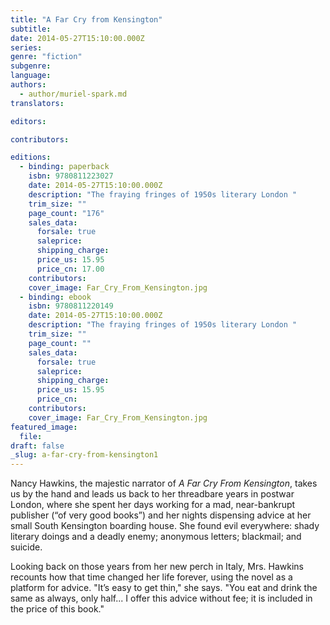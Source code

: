 ```yaml
---
title: "A Far Cry from Kensington"
subtitle:
date: 2014-05-27T15:10:00.000Z
series:
genre: "fiction"
subgenre:
language:
authors:
  - author/muriel-spark.md
translators:

editors:

contributors:

editions:
  - binding: paperback
    isbn: 9780811223027
    date: 2014-05-27T15:10:00.000Z
    description: "The fraying fringes of 1950s literary London "
    trim_size: ""
    page_count: "176"
    sales_data:
      forsale: true
      saleprice:
      shipping_charge:
      price_us: 15.95
      price_cn: 17.00
    contributors:
    cover_image: Far_Cry_From_Kensington.jpg
  - binding: ebook
    isbn: 9780811220149
    date: 2014-05-27T15:10:00.000Z
    description: "The fraying fringes of 1950s literary London "
    trim_size: ""
    page_count: ""
    sales_data:
      forsale: true
      saleprice:
      shipping_charge:
      price_us: 15.95
      price_cn:
    contributors:
    cover_image: Far_Cry_From_Kensington.jpg
featured_image:
  file:
draft: false
_slug: a-far-cry-from-kensington1
---
```


Nancy Hawkins, the majestic narrator of _A Far Cry From Kensington_, takes us by the hand and leads us back to her threadbare years in postwar London, where she spent her days working for a mad, near-bankrupt publisher (“of very good books”) and her nights dispensing advice at her small South Kensington boarding house. She found evil everywhere: shady literary doings and a deadly enemy; anonymous letters; blackmail; and suicide.

Looking back on those years from her new perch in Italy, Mrs. Hawkins recounts how that time changed her life forever, using the novel as a platform for advice. "It’s easy to get thin," she says. "You eat and drink the same as always, only half... I offer this advice without fee; it is included in the price of this book."

